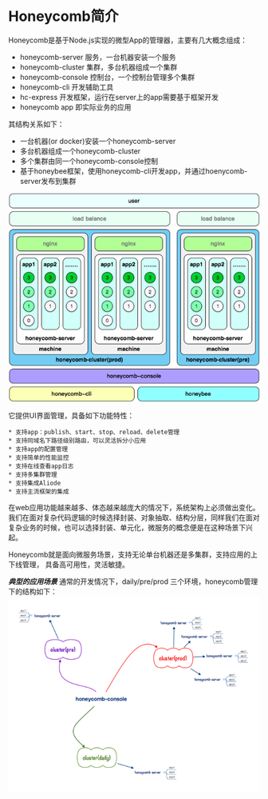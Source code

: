 # Honeycomb简介

Honeycomb是基于Node.js实现的微型App的管理器，主要有几大概念组成：

* honeycomb-server 服务，一台机器安装一个服务
* honeycomb-cluster 集群，多台机器组成一个集群
* honeycomb-console 控制台，一个控制台管理多个集群
* honeycomb-cli 开发辅助工具
* hc-express 开发框架，运行在server上的app需要基于框架开发
* honeycomb app 即实际业务的应用

其结构关系如下：
* 一台机器(or docker)安装一个honeycomb-server
* 多台机器组成一个honeycomb-cluster
* 多个集群由同一个honeycomb-console控制
* 基于honeybee框架，使用honeycomb-cli开发app，并通过hoenycomb-server发布到集群

![honeycomb-server-arch](res_/1514202904818_1.png)



它提供UI界面管理，具备如下功能特性：

	* 支持app：publish、start、stop、reload、delete管理
	* 支持同域名下路径级别路由，可以灵活拆分小应用
	* 支持app的配置管理
	* 支持简单的性能监控
	* 支持在线查看app日志
	* 支持多集群管理
	* 支持集成Aliode
	* 支持主流框架的集成

在web应用功能越来越多、体态越来越庞大的情况下，系统架构上必须做出变化。我们在面对复杂代码逻辑的时候选择封装、对象抽取、结构分层，同样我们在面对复杂业务的时候，也可以选择封装、单元化，微服务的概念便是在这种场景下兴起。

Honeycomb就是面向微服务场景，支持无论单台机器还是多集群，支持应用的上下线管理， 具备高可用性，灵活敏捷。

***典型的应用场景*** 通常的开发情况下，daily/pre/prod 三个环境，honeycomb管理下的结构如下：
![honeycomb-dev](res_/1514204566805_1.png)
